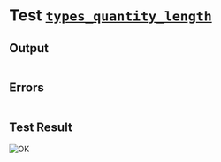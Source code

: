 # Test [`types_quantity_length`](../doc/types/quantity.md#L59)

## Output

```,plain
```

## Errors

```,plain
```

## Test Result

![OK](../doc/types/.test/types_quantity_length.png)
